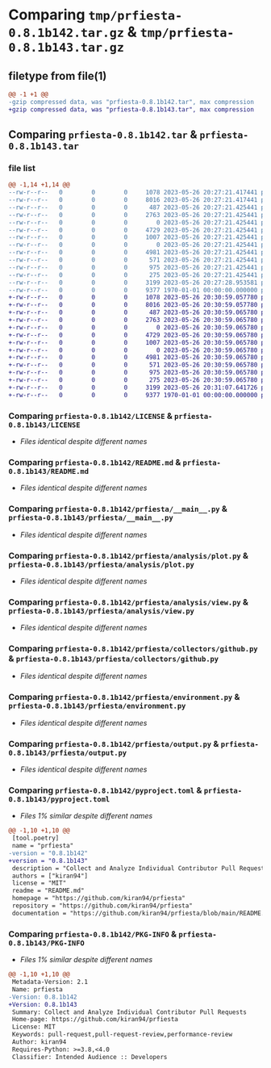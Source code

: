 # Comparing `tmp/prfiesta-0.8.1b142.tar.gz` & `tmp/prfiesta-0.8.1b143.tar.gz`

## filetype from file(1)

```diff
@@ -1 +1 @@
-gzip compressed data, was "prfiesta-0.8.1b142.tar", max compression
+gzip compressed data, was "prfiesta-0.8.1b143.tar", max compression
```

## Comparing `prfiesta-0.8.1b142.tar` & `prfiesta-0.8.1b143.tar`

### file list

```diff
@@ -1,14 +1,14 @@
--rw-r--r--   0        0        0     1078 2023-05-26 20:27:21.417441 prfiesta-0.8.1b142/LICENSE
--rw-r--r--   0        0        0     8016 2023-05-26 20:27:21.417441 prfiesta-0.8.1b142/README.md
--rw-r--r--   0        0        0      487 2023-05-26 20:27:21.425441 prfiesta-0.8.1b142/prfiesta/__init__.py
--rw-r--r--   0        0        0     2763 2023-05-26 20:27:21.425441 prfiesta-0.8.1b142/prfiesta/__main__.py
--rw-r--r--   0        0        0        0 2023-05-26 20:27:21.425441 prfiesta-0.8.1b142/prfiesta/analysis/__init__.py
--rw-r--r--   0        0        0     4729 2023-05-26 20:27:21.425441 prfiesta-0.8.1b142/prfiesta/analysis/plot.py
--rw-r--r--   0        0        0     1007 2023-05-26 20:27:21.425441 prfiesta-0.8.1b142/prfiesta/analysis/view.py
--rw-r--r--   0        0        0        0 2023-05-26 20:27:21.425441 prfiesta-0.8.1b142/prfiesta/collectors/__init__.py
--rw-r--r--   0        0        0     4981 2023-05-26 20:27:21.425441 prfiesta-0.8.1b142/prfiesta/collectors/github.py
--rw-r--r--   0        0        0      571 2023-05-26 20:27:21.425441 prfiesta-0.8.1b142/prfiesta/environment.py
--rw-r--r--   0        0        0      975 2023-05-26 20:27:21.425441 prfiesta-0.8.1b142/prfiesta/output.py
--rw-r--r--   0        0        0      275 2023-05-26 20:27:21.425441 prfiesta-0.8.1b142/prfiesta/spinner.py
--rw-r--r--   0        0        0     3199 2023-05-26 20:27:28.953581 prfiesta-0.8.1b142/pyproject.toml
--rw-r--r--   0        0        0     9377 1970-01-01 00:00:00.000000 prfiesta-0.8.1b142/PKG-INFO
+-rw-r--r--   0        0        0     1078 2023-05-26 20:30:59.057780 prfiesta-0.8.1b143/LICENSE
+-rw-r--r--   0        0        0     8016 2023-05-26 20:30:59.057780 prfiesta-0.8.1b143/README.md
+-rw-r--r--   0        0        0      487 2023-05-26 20:30:59.065780 prfiesta-0.8.1b143/prfiesta/__init__.py
+-rw-r--r--   0        0        0     2763 2023-05-26 20:30:59.065780 prfiesta-0.8.1b143/prfiesta/__main__.py
+-rw-r--r--   0        0        0        0 2023-05-26 20:30:59.065780 prfiesta-0.8.1b143/prfiesta/analysis/__init__.py
+-rw-r--r--   0        0        0     4729 2023-05-26 20:30:59.065780 prfiesta-0.8.1b143/prfiesta/analysis/plot.py
+-rw-r--r--   0        0        0     1007 2023-05-26 20:30:59.065780 prfiesta-0.8.1b143/prfiesta/analysis/view.py
+-rw-r--r--   0        0        0        0 2023-05-26 20:30:59.065780 prfiesta-0.8.1b143/prfiesta/collectors/__init__.py
+-rw-r--r--   0        0        0     4981 2023-05-26 20:30:59.065780 prfiesta-0.8.1b143/prfiesta/collectors/github.py
+-rw-r--r--   0        0        0      571 2023-05-26 20:30:59.065780 prfiesta-0.8.1b143/prfiesta/environment.py
+-rw-r--r--   0        0        0      975 2023-05-26 20:30:59.065780 prfiesta-0.8.1b143/prfiesta/output.py
+-rw-r--r--   0        0        0      275 2023-05-26 20:30:59.065780 prfiesta-0.8.1b143/prfiesta/spinner.py
+-rw-r--r--   0        0        0     3199 2023-05-26 20:31:07.641726 prfiesta-0.8.1b143/pyproject.toml
+-rw-r--r--   0        0        0     9377 1970-01-01 00:00:00.000000 prfiesta-0.8.1b143/PKG-INFO
```

### Comparing `prfiesta-0.8.1b142/LICENSE` & `prfiesta-0.8.1b143/LICENSE`

 * *Files identical despite different names*

### Comparing `prfiesta-0.8.1b142/README.md` & `prfiesta-0.8.1b143/README.md`

 * *Files identical despite different names*

### Comparing `prfiesta-0.8.1b142/prfiesta/__main__.py` & `prfiesta-0.8.1b143/prfiesta/__main__.py`

 * *Files identical despite different names*

### Comparing `prfiesta-0.8.1b142/prfiesta/analysis/plot.py` & `prfiesta-0.8.1b143/prfiesta/analysis/plot.py`

 * *Files identical despite different names*

### Comparing `prfiesta-0.8.1b142/prfiesta/analysis/view.py` & `prfiesta-0.8.1b143/prfiesta/analysis/view.py`

 * *Files identical despite different names*

### Comparing `prfiesta-0.8.1b142/prfiesta/collectors/github.py` & `prfiesta-0.8.1b143/prfiesta/collectors/github.py`

 * *Files identical despite different names*

### Comparing `prfiesta-0.8.1b142/prfiesta/environment.py` & `prfiesta-0.8.1b143/prfiesta/environment.py`

 * *Files identical despite different names*

### Comparing `prfiesta-0.8.1b142/prfiesta/output.py` & `prfiesta-0.8.1b143/prfiesta/output.py`

 * *Files identical despite different names*

### Comparing `prfiesta-0.8.1b142/pyproject.toml` & `prfiesta-0.8.1b143/pyproject.toml`

 * *Files 1% similar despite different names*

```diff
@@ -1,10 +1,10 @@
 [tool.poetry]
 name = "prfiesta"
-version = "0.8.1b142"
+version = "0.8.1b143"
 description = "Collect and Analyze Individual Contributor Pull Requests"
 authors = ["kiran94"]
 license = "MIT"
 readme = "README.md"
 homepage = "https://github.com/kiran94/prfiesta"
 repository = "https://github.com/kiran94/prfiesta"
 documentation = "https://github.com/kiran94/prfiesta/blob/main/README.md"
```

### Comparing `prfiesta-0.8.1b142/PKG-INFO` & `prfiesta-0.8.1b143/PKG-INFO`

 * *Files 1% similar despite different names*

```diff
@@ -1,10 +1,10 @@
 Metadata-Version: 2.1
 Name: prfiesta
-Version: 0.8.1b142
+Version: 0.8.1b143
 Summary: Collect and Analyze Individual Contributor Pull Requests
 Home-page: https://github.com/kiran94/prfiesta
 License: MIT
 Keywords: pull-request,pull-request-review,performance-review
 Author: kiran94
 Requires-Python: >=3.8,<4.0
 Classifier: Intended Audience :: Developers
```

